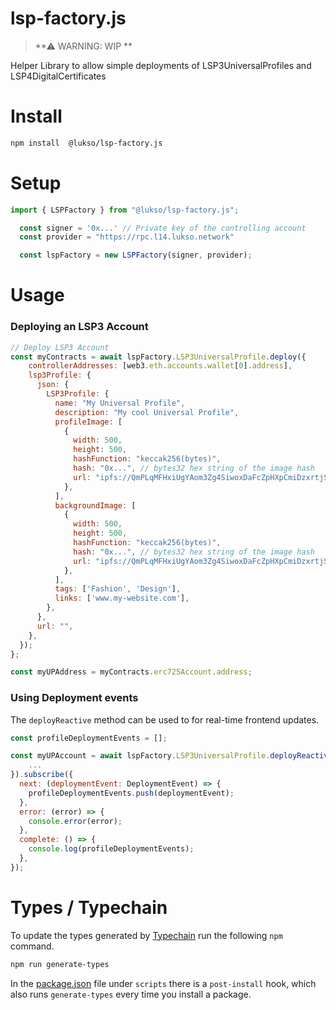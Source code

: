# lsp-factory.js

> **⚠ WARNING: WIP **  

Helper Library to allow simple deployments of LSP3UniversalProfiles and LSP4DigitalCertificates

# Install 

```bash
npm install  @lukso/lsp-factory.js
```

# Setup

```javascript
import { LSPFactory } from "@lukso/lsp-factory.js";

  const signer = '0x...' // Private key of the controlling account
  const provider = "https://rpc.l14.lukso.network"

  const lspFactory = new LSPFactory(signer, provider);
```
# Usage

### Deploying an LSP3 Account

```javascript
// Deploy LSP3 Account
const myContracts = await lspFactory.LSP3UniversalProfile.deploy({
    controllerAddresses: [web3.eth.accounts.wallet[0].address],
    lsp3Profile: {
      json: {
        LSP3Profile: {
          name: "My Universal Profile",
          description: "My cool Universal Profile",
          profileImage: [
            {
              width: 500,
              height: 500,
              hashFunction: "keccak256(bytes)",
              hash: "0x...", // bytes32 hex string of the image hash
              url: "ipfs://QmPLqMFHxiUgYAom3Zg4SiwoxDaFcZpHXpCmiDzxrtjSGp",
            },
          ],
          backgroundImage: [
            {
              width: 500,
              height: 500,
              hashFunction: "keccak256(bytes)",
              hash: "0x...", // bytes32 hex string of the image hash
              url: "ipfs://QmPLqMFHxiUgYAom3Zg4SiwoxDaFcZpHXpCmiDzxrtjSGp",
            },
          ],
          tags: ['Fashion', 'Design'],
          links: ['www.my-website.com'],
        },
      },
      url: "",
    },
  });
};

const myUPAddress = myContracts.erc725Account.address;
```

### Using Deployment events 

The `deployReactive` method can be used to for real-time frontend updates.

```javascript
const profileDeploymentEvents = [];

const myUPAccount = await lspFactory.LSP3UniversalProfile.deployReactive({
    ...
}).subscribe({
  next: (deploymentEvent: DeploymentEvent) => {
    profileDeploymentEvents.push(deploymentEvent);
  },
  error: (error) => {
    console.error(error);
  },
  complete: () => {
    console.log(profileDeploymentEvents);
  },
});
```
# Types / Typechain

To update the types generated by [Typechain](https://github.com/ethereum-ts/TypeChain) run the following `npm` command.

```bash
npm run generate-types
```

In the [package.json](package.json) file under `scripts` there is a `post-install` hook, which also runs `generate-types` every time you install a package.
